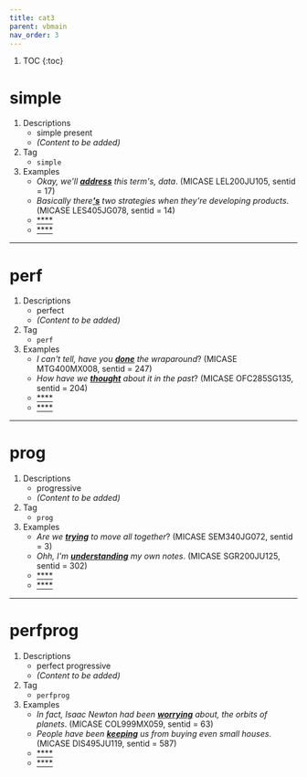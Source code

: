 ```yaml
---
title: cat3
parent: vbmain
nav_order: 3
---
```

1. TOC
{:toc}

# simple

1. Descriptions
    - simple present
    - *(Content to be added)*
2. Tag
    - `simple`
3. Examples
    - *Okay, we'll <ins>**address**</ins> this term's, data*. (MICASE LEL200JU105, sentid = 17)
    - *Basically there<ins>**'s**</ins> two strategies when they're developing products*. (MICASE LES405JG078, sentid = 14)
    - <ins>****</ins>
    - <ins>****</ins>

---

# perf

1. Descriptions
    - perfect
    - *(Content to be added)*
2. Tag
    - `perf`
3. Examples
    - *I can't tell, have you <ins>**done**</ins> the wraparound*? (MICASE MTG400MX008, sentid = 247)
    - *How have we <ins>**thought**</ins> about it in the past*? (MICASE OFC285SG135, sentid = 204)
    - <ins>****</ins>
    - <ins>****</ins>
    
---

# prog

1. Descriptions
    - progressive
    - *(Content to be added)*
2. Tag
    - `prog`
3. Examples
    - *Are we <ins>**trying**</ins> to move all together*? (MICASE SEM340JG072, sentid = 3)
    - *Ohh, I'm <ins>**understanding**</ins> my own notes*. (MICASE SGR200JU125, sentid = 302)
    - <ins>****</ins>
    - <ins>****</ins>

---

# perfprog

1. Descriptions
    - perfect progressive
    - *(Content to be added)*
2. Tag
    - `perfprog`
3. Examples
    - *In fact, Isaac Newton had been <ins>**worrying**</ins> about, the orbits of planets*. (MICASE COL999MX059, sentid = 63)
    - *People have been <ins>**keeping**</ins> us from buying even small houses*. (MICASE DIS495JU119, sentid = 587)
    - <ins>****</ins>
    - <ins>****</ins>

